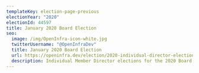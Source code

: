 ```yaml
---
templateKey: election-page-previous
electionYear: "2020"
electionId: 44597
title: January 2020 Board Election
seo:
  image: /img/OpenInfra-icon-white.jpg
  twitterUsername: "@OpenInfraDev"
  title: January 2020 Board Election
  url: https://openinfra.dev/election/2020-individual-director-election
  description: Individual Member Director elections for the 2020 Board of Directors
---
```

